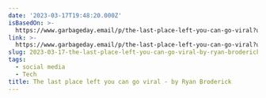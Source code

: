 ```yaml
---
date: '2023-03-17T19:48:20.000Z'
isBasedOn: >-
  https://www.garbageday.email/p/the-last-place-left-you-can-go-viral?utm_source=%2Finbox&utm_medium=reader2
link: >-
  https://www.garbageday.email/p/the-last-place-left-you-can-go-viral?utm_source=%2Finbox&utm_medium=reader2
slug: 2023-03-17-the-last-place-left-you-can-go-viral-by-ryan-broderick
tags:
  - social media
  - Tech
title: The last place left you can go viral - by Ryan Broderick
---
```


